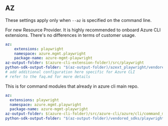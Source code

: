 ## AZ

These settings apply only when `--az` is specified on the command line.

For new Resource Provider. It is highly recommended to onboard Azure CLI extensions. There's no differences in terms of customer usage. 

``` yaml $(az) && $(target-mode) != 'core'
az:
    extensions: playwright
    namespace: azure.mgmt.playwright
    package-name: azure-mgmt-playwright
az-output-folder: $(azure-cli-extension-folder)/src/playwright
python-sdk-output-folder: "$(az-output-folder)/azext_playwright/vendored_sdks/playwright"
# add additional configuration here specific for Azure CLI
# refer to the faq.md for more details
```
This is for command modules that already in azure cli main repo. 
``` yaml $(az) && $(target-mode) == 'core'
az:
  extensions: playwright
  namespace: azure.mgmt.playwright
  package-name: azure-mgmt-playwright
az-output-folder: $(azure-cli-folder)/src/azure-cli/azure/cli/command_modules/playwright
python-sdk-output-folder: "$(az-output-folder)/vendored_sdks/playwright"
``` 